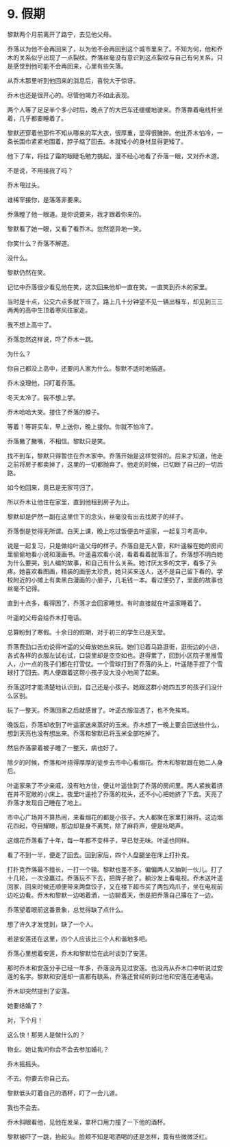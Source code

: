 # 9. 假期

黎默两个月前离开了路宁，去见他父母。                      

乔落以为他不会再回来了，以为他不会再回到这个城市里来了。不知为何，他和乔木的关系似乎出现了一点裂纹。乔落丝毫没有意识到这点裂纹与自己有何关系。只是感觉到他可能不会再回来，心里有些失落。

从乔木那里听到他回来的消息后，喜悦大于惊讶。

乔木也还是很开心的。尽管他竭力不如此表现。

两个人等了足足半个多小时后，晚点了的大巴车还缓缓地驶来。乔落靠着电线杆坐着，几乎都要睡着了。

黎默还穿着他那件不知从哪来的军大衣，很厚重，显得很臃肿。他比乔木怕冷，一条长围巾紧紧地围着，脖子缩了回去。本就矮小的身材显得更矮了。

他下了车，将挂了霜的眼睫毛勉力挑起，漫不经心地看了乔落一眼，又对乔木道。

不是说，不用接我了吗？

乔木甩过头。

谁稀罕接你，是落落非要来。

乔落瞪了他一眼道。是你说要来，我才跟着你来的。

黎默看了她一眼，又看了看乔木。忽然诡异地一笑。

你笑什么？乔落不解道。

没什么。

黎默仍然在笑。

记忆中乔落很少看见他在笑，这次回来他却一直在笑。一直笑到乔木的家里。

当时是十点，公交六点多就下班了。路上几十分钟望不见一辆出租车，却见到三三两两的高中生顶着寒风往家走。

我不想上高中了。

乔落忽然这样说，吓了乔木一跳。

为什么？

你自己都没上高中，还要问人家为什么。黎默不适时地插道。

乔木没理他，只盯着乔落。

冬天太冷了。我不想上学。

乔木哈哈大笑。搂住了乔落的脖子。

等着！等哥买车，早上送你，晚上接你。你就不怕冷了。

乔落撇了撇嘴，不相信。黎默只是笑。

找不到车，黎默只得暂住在乔木家中。乔落开始是这样觉得的。后来才知道，他走之前将房子都卖掉了，这里的一切都抛弃了。他走的时候，已切断了自己的一切后路。

如今他回来，竟已是无家可归了。

所以乔木让他住在家里，直到他租到房子为止。

黎默却是俨然一副在这里住下的念头，丝毫没有出去找房子的样子。

乔落倒是觉得无所谓。白天上课，晚上吃过饭便去叶遥家，一起复习考高中。

说是一起复习，只是做给叶遥父母的样子。乔落自是无人管，和叶遥躲在她的房间里偷偷地看小说和漫画书。叶遥喜欢看小说，看着看着就落泪了。乔落想不明白她为什么要哭，别人编的故事，和自己有什么关系。她讨厌太多的文字，看多了头疼。她喜欢看图画，精装的画册太珍贵，她只买来送人，送不是自己留下看的。学校附近的小摊上有卖黑白漫画的小册子，几毛钱一本。看过便扔了，里面的故事也丝毫不记得。

直到十点多，看得困了，乔落才会回家睡觉。有时直接就在叶遥家睡着了。

叶遥的父母会给乔木打电话。

总算盼到了寒假。十余日的假期，对于初三的学生已是天堂。

乔落费劲口舌劝说得叶遥的父母放她出来玩。她们沿着马路逛街，逛街边的小店，各式各样的衣服左试右试，口袋里却是空空如也。逛得累了，回到小区院子里推雪人，小一点的孩子们都在打雪仗。一个雪球打到了乔落的头上，叶遥随手捏了个雪球打了回去。两人便跟着这帮小孩子没大没小地闹了起来。

乔落这时才能清楚地认识到，自己还是小孩子。她跟这群小她四五岁的孩子们没什么区别。

玩了一整天。乔落回家之后就感冒了。叶遥衣服湿透了，也不免挨骂。

晚饭后，乔落却收到了叶遥家送来蒸好的玉米。乔木想了一晚上要会回送些什么，想到天亮也没有想出来。乔落和黎默已将玉米全部吃掉了。

然后乔落蒙着被子睡了一整天，病也好了。

除夕的时候，乔落和叶捂得厚厚的徒步去市中心看烟花。乔木和黎默跟在她二人身后。

叶遥家来了不少亲戚，没有地方住，便让叶遥住到了乔落的房间里。两人紧挨着挤在并不宽敞的小床上。夜里叶遥抢了乔落的枕头，还不小心把她挤了下去。天亮了乔落才发现自己睡在了地上。

市中心广场并不算热闹，来看烟花的都是小孩子。大人都聚在家里打麻将。这边烟花四起，夺目耀眼，那边却是身不离凳，除了麻将声，便是吆喝声。

这烟花乔落看了十年，每一年都不变样子，早已觉无味。叶遥也同样。

看了不到一半，便走了回去。回到家后，四个人盘腿坐在床上打扑克。

打扑克乔落最不擅长，一打一个输。黎默也差不多。偏偏两人又抽到一伙儿。打了十几轮，一次没赢过。乔落玩不下去，把牌子掀了。躺沙发上看电视。乔木送叶遥回家，回来时候还顺便带来两盘饺子，又在楼下超市买了两包鸡爪子，坐在电视前边吃边看。乔木和黎默一边喝着酒，一边聊着天，倒是把乔落自己撂在了一边。

乔落望着眼前这番景象，总觉得缺了点什么。

想了许久才发觉到，缺了一个人。

若是安莲还在这里，四个人应该比三个人和谐地多吧。

乔落心里想着安莲，乔木和黎默恰在此时谈到了安莲。

那时乔木和安莲分手已经一年多，乔落没再见过安莲。也没再从乔木口中听说过安莲的名字。黎默和安莲却一直都有联系，乔落还曾经听到过他和安莲在通电话。

乔木却突然提到了安莲。

她要结婚了？

对，下个月！

这么快！那男人是做什么的？

物业。她让我问你会不会去参加婚礼？

乔木摇摇头。

不去。你要去你自己去。

黎默低头盯着自己的酒杯，盯了一会儿道。

我也不会去。

乔木斜眼看他，见他在发呆，拿杯口用力撞了一下他的酒杯。

黎默被吓了一跳，抬起头。脸颊不知是喝酒喝的还是怎样，竟有些微微泛红。
